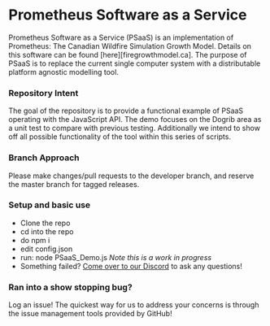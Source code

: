# Prometheus Software as a Service

Prometheus Software as a Service (PSaaS) is an implementation of Prometheus: The Canadian Wildfire Simulation Growth Model. Details on this software can be found [here][firegrowthmodel.ca]. The purpose of PSaaS is to replace the current single computer system with a distributable platform agnostic modelling tool.

### Repository Intent

The goal of the repository is to provide a functional example of PSaaS operating with the JavaScript API. The demo focuses on the Dogrib area as a unit test to compare with previous testing. Additionally we intend to show off all possible functionality of the tool within this series of scripts.

### Branch Approach

Please make changes/pull requests to the developer branch, and reserve the master branch for tagged releases.

### Setup and basic use

* Clone the repo
* cd into the repo
* do npm i
* edit config.json
* run: node PSaaS_Demo.js _Note this is a work in progress_
* Something failed? [Come over to our Discord](https://www.discord.gg/G2TYZZt) to ask any questions!

### Ran into a show stopping bug?

Log an issue! The quickest way for us to address your concerns is through the issue management tools provided by GitHub!
